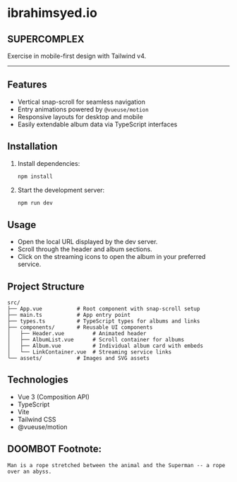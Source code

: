 # ibrahimsyed.io

## SUPERCOMPLEX

Exercise in mobile-first design with Tailwind v4.

---

## Features
- Vertical snap-scroll for seamless navigation
- Entry animations powered by `@vueuse/motion`
- Responsive layouts for desktop and mobile
- Easily extendable album data via TypeScript interfaces

## Installation
1. Install dependencies:
   ```powershell
   npm install
   ```
2. Start the development server:
   ```powershell
   npm run dev
   ```

## Usage
- Open the local URL displayed by the dev server.
- Scroll through the header and album sections.
- Click on the streaming icons to open the album in your preferred service.

## Project Structure
```text
src/
├── App.vue           # Root component with snap-scroll setup
├── main.ts           # App entry point
├── types.ts          # TypeScript types for albums and links
├── components/       # Reusable UI components
│   ├── Header.vue         # Animated header
│   ├── AlbumList.vue      # Scroll container for albums
│   ├── Album.vue          # Individual album card with embeds
│   └── LinkContainer.vue  # Streaming service links
└── assets/           # Images and SVG assets
```

## Technologies
- Vue 3 (Composition API)
- TypeScript
- Vite
- Tailwind CSS
- @vueuse/motion

## DOOMBOT Footnote:
```text
Man is a rope stretched between the animal and the Superman -- a rope over an abyss.
```